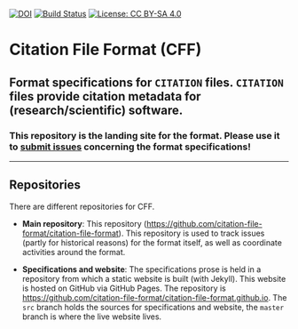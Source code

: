 [![DOI](https://zenodo.org/badge/DOI/10.5281/zenodo.1003150.svg)](https://doi.org/10.5281/zenodo.1003150) [![Build Status](https://travis-ci.org/sdruskat/citation-file-format.svg?branch=master)](https://travis-ci.org/sdruskat/citation-file-format) [![License: CC BY-SA 4.0](https://img.shields.io/badge/License-CC%20BY--SA%204.0-lightgrey.svg)](https://creativecommons.org/licenses/by-sa/4.0/)

# Citation File Format (CFF)

## Format specifications for `CITATION` files. `CITATION` files provide citation metadata for (research/scientific) software.

### This repository is the landing site for the format. Please use it to [submit issues](https://github.com/citation-file-format/citation-file-format/issues) concerning the format specifications!

---

## Repositories

There are different repositories for CFF.

- **Main repository**: This repository (https://github.com/citation-file-format/citation-file-format). This repository is used to track issues (partly for historical reasons) for the format itself, as well as coordinate activities around the format.

- **Specifications and website**: The specifications prose is held in a repository from which a static website is built (with Jekyll). This website is hosted on GitHub via GitHub Pages. The repository is https://github.com/citation-file-format/citation-file-format.github.io. The `src` branch holds the sources for specifications and website, the `master` branch is where the live website lives.